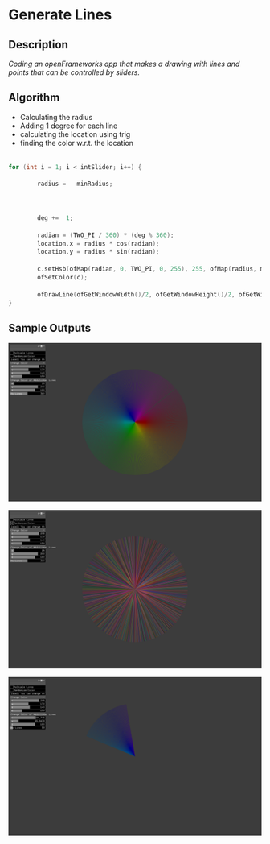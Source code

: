 # Generate Lines

## Description 

*Coding an openFrameworks app that makes a drawing with lines and points that can be controlled by sliders.*



## Algorithm

- Calculating the radius 
- Adding 1 degree for each line 
- calculating the location using trig 
- finding the color w.r.t. the location

```C++

for (int i = 1; i < intSlider; i++) {
        
        radius =   minRadius;
         
         
         
        deg +=  1;
        
        radian = (TWO_PI / 360) * (deg % 360);
        location.x = radius * cos(radian);
        location.y = radius * sin(radian);
        
        c.setHsb(ofMap(radian, 0, TWO_PI, 0, 255), 255, ofMap(radius, minRadius, maxRadius, 0, 255), 255);
        ofSetColor(c);
        
        ofDrawLine(ofGetWindowWidth()/2, ofGetWindowHeight()/2, ofGetWindowWidth()/2+location.x, ofGetWindowHeight()/2+location.y);
}

```

## Sample Outputs

![](bin/data/ss_1.png)


![](bin/data/ss_2.png)



![](bin/data/ss_3.png)
